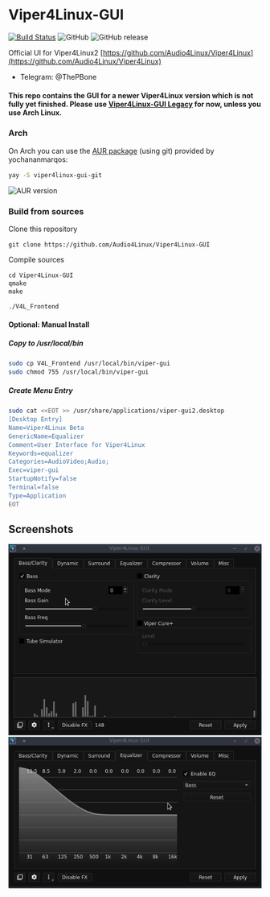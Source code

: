 # Viper4Linux-GUI
[![Build Status](https://travis-ci.org/Audio4Linux/Viper4Linux-GUI.svg?branch=master)](https://travis-ci.org/ThePBone/Viper4Linux-GUI) ![GitHub](https://img.shields.io/github/license/Audio4Linux/Viper4Linux-GUI) ![GitHub release](https://img.shields.io/github/release/Audio4Linux/Viper4Linux-GUI)

Official UI for Viper4Linux2 [https://github.com/Audio4Linux/Viper4Linux](https://github.com/Audio4Linux/Viper4Linux)
* Telegram: @ThePBone

#### This repo contains the GUI for a newer Viper4Linux version which is not fully yet finished. Please use [Viper4Linux-GUI Legacy](https://github.com/ThePBone/Viper4Linux-GUI) for now, unless you use Arch Linux.

### Arch

On Arch you can use the [AUR package](https://aur.archlinux.org/packages/viper4linux-gui-git/) (using git) provided by yochananmarqos:
```bash
yay -S viper4linux-gui-git  
```
![AUR version](https://img.shields.io/aur/version/viper4linux-gui-git?label=aur%20%28git%29)

### Build from sources
Clone this repository

    git clone https://github.com/Audio4Linux/Viper4Linux-GUI

Compile sources

    cd Viper4Linux-GUI
    qmake
    make
    
```bash
./V4L_Frontend
```

#### Optional: Manual Install
##### Copy to /usr/local/bin
```bash
sudo cp V4L_Frontend /usr/local/bin/viper-gui
sudo chmod 755 /usr/local/bin/viper-gui
```
##### Create Menu Entry
```bash
sudo cat <<EOT >> /usr/share/applications/viper-gui2.desktop
[Desktop Entry]
Name=Viper4Linux Beta
GenericName=Equalizer
Comment=User Interface for Viper4Linux
Keywords=equalizer
Categories=AudioVideo;Audio;
Exec=viper-gui
StartupNotify=false
Terminal=false
Type=Application
EOT
```
## Screenshots
![GIF](/screenshots/mainwindow.gif)
![GIF](/screenshots/eq.gif)
